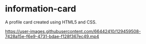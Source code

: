 # information-card
A profile card created using HTML5 and CSS.


https://user-images.githubusercontent.com/66442410/129459508-7428a15e-f6e9-4731-bdae-f128f367ec49.mp4


